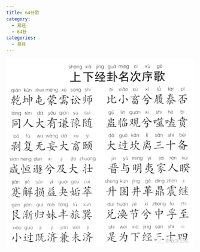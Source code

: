 ```yaml
---
title: 64卦歌
category:
  - 易经
  - 64卦
categories:
  - 易经
---
```




<!--more-->
![-w832](/images/15841173039870.jpg)
